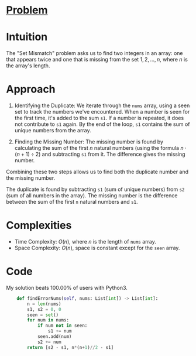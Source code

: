 # [Problem](https://leetcode.com/problems/set-mismatch/description)

# Intuition
The "Set Mismatch" problem asks us to find two integers in an array: one that appears twice and one that is missing from the set ${1, 2, ..., n}$, where $n$ is the array's length.

# Approach
1. Identifying the Duplicate: We iterate through the `nums` array, using a seen set to track the numbers we've encountered. When a number is seen for the first time, it's added to the sum `s1`. If a number is repeated, it does not contribute to `s1` again. By the end of the loop, `s1` contains the sum of unique numbers from the array.

2. Finding the Missing Number: The missing number is found by calculating the sum of the first $n$ natural numbers (using the formula $n⋅(n+1)÷2$) and subtracting `s1` from it. The difference gives the missing number.

Combining these two steps allows us to find both the duplicate number and the missing number.

The duplicate is found by subtracting `s1` (sum of unique numbers) from `s2` (sum of all numbers in the array). The missing number is the difference between the sum of the first `n` natural numbers and `s1`.


# Complexities
- Time Complexity: $O(n)$, where $n$ is the length of `nums` array.
- Space Complexity: $O(n)$, space is constant except for the `seen` array.

# Code
My solution beats 100.00% of users with Python3.

```python
    def findErrorNums(self, nums: List[int]) -> List[int]:
        n = len(nums)
        s1, s2 = 0, 0
        seen = set()
        for num in nums:
            if num not in seen:
                s1 += num
            seen.add(num)
            s2 += num
        return [s2 - s1, n*(n+1)//2 - s1]
```